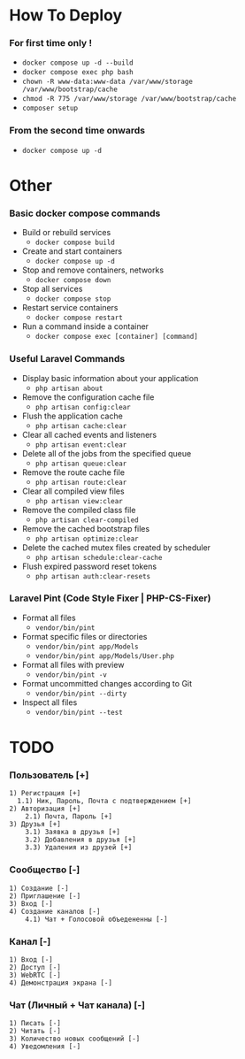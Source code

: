 # How To Deploy

### For first time only !
- `docker compose up -d --build`
- `docker compose exec php bash`
- `chown -R www-data:www-data /var/www/storage /var/www/bootstrap/cache`
- `chmod -R 775 /var/www/storage /var/www/bootstrap/cache`
- `composer setup`

### From the second time onwards
- `docker compose up -d`

# Other

### Basic docker compose commands
- Build or rebuild services
    - `docker compose build`
- Create and start containers
    - `docker compose up -d`
- Stop and remove containers, networks
    - `docker compose down`
- Stop all services
    - `docker compose stop`
- Restart service containers
    - `docker compose restart`
- Run a command inside a container
    - `docker compose exec [container] [command]`

### Useful Laravel Commands
- Display basic information about your application
    - `php artisan about`
- Remove the configuration cache file
    - `php artisan config:clear`
- Flush the application cache
    - `php artisan cache:clear`
- Clear all cached events and listeners
    - `php artisan event:clear`
- Delete all of the jobs from the specified queue
    - `php artisan queue:clear`
- Remove the route cache file
    - `php artisan route:clear`
- Clear all compiled view files
    - `php artisan view:clear`
- Remove the compiled class file
    - `php artisan clear-compiled`
- Remove the cached bootstrap files
    - `php artisan optimize:clear`
- Delete the cached mutex files created by scheduler
    - `php artisan schedule:clear-cache`
- Flush expired password reset tokens
    - `php artisan auth:clear-resets`

### Laravel Pint (Code Style Fixer | PHP-CS-Fixer)
- Format all files
    - `vendor/bin/pint`
- Format specific files or directories
    - `vendor/bin/pint app/Models`
    - `vendor/bin/pint app/Models/User.php`
- Format all files with preview
    - `vendor/bin/pint -v`
- Format uncommitted changes according to Git
    - `vendor/bin/pint --dirty`
- Inspect all files
  - `vendor/bin/pint --test`


# TODO

### Пользователь [+]
    1) Регистрация [+]
      1.1) Ник, Пароль, Почта с подтверждением [+]
    2) Авторизация [+]
        2.1) Почта, Пароль [+]
    3) Друзья [+]
        3.1) Заявка в друзья [+]
        3.2) Добавления в друзья [+]
        3.3) Удаления из друзей [+]

### Сообщество [-]
    1) Создание [-]
    2) Приглашение [-]
    3) Вход [-]
    4) Создание каналов [-]
        4.1) Чат + Голосовой объедененны [-]

### Канал [-]
    1) Вход [-]
    2) Доступ [-]
    3) WebRTC [-]
    4) Демонстрация экрана [-]

### Чат (Личный + Чат канала) [-]
    1) Писать [-]
    2) Читать [-]
    3) Количество новых сообщений [-]
    4) Уведомления [-]
